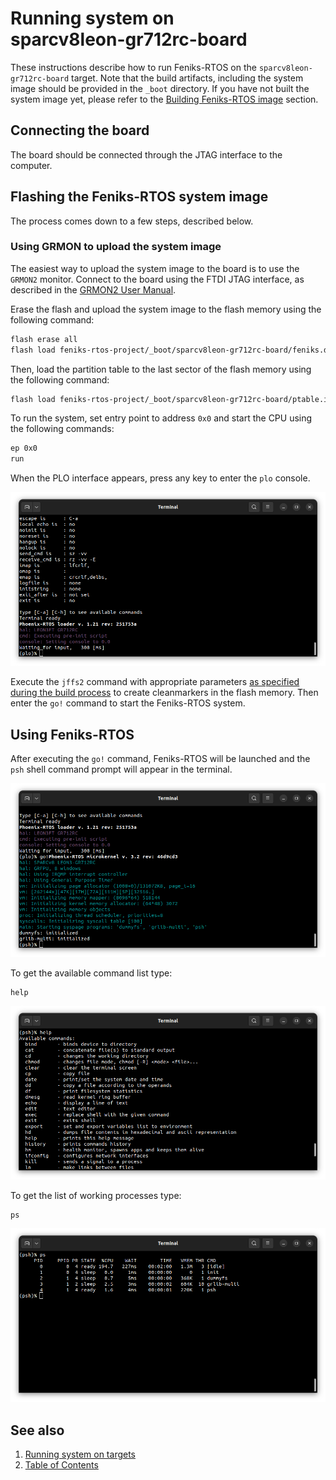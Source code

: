 # Running system on <nobr>sparcv8leon-gr712rc-board</nobr>

These instructions describe how to run Feniks-RTOS on the `sparcv8leon-gr712rc-board` target. Note that the build
artifacts, including the system image should be provided in the `_boot` directory. If you have not built the system
image yet, please refer to the [Building Feniks-RTOS image](../building/index.md) section.

## Connecting the board

The board should be connected through the JTAG interface to the computer.

## Flashing the Feniks-RTOS system image

The process comes down to a few steps, described below.

### Using GRMON to upload the system image

The easiest way to upload the system image to the board is to use the `GRMON2` monitor. Connect to the board using the
FTDI JTAG interface, as described in the [GRMON2 User Manual](https://www.gaisler.com/doc/grmon2.pdf).

Erase the flash and upload the system image to the flash memory using the following command:

```bash
flash erase all
flash load feniks-rtos-project/_boot/sparcv8leon-gr712rc-board/feniks.disk 0x0
```

Then, load the partition table to the last sector of the flash memory using the following command:

```bash
flash load feniks-rtos-project/_boot/sparcv8leon-gr712rc-board/ptable.img 0x7f0000
```

To run the system, set entry point to address `0x0` and start the CPU using the following commands:

```bash
ep 0x0
run
```

When the PLO interface appears, press any key to enter the `plo` console.

![Image](_images/gr712rc-plo.png)

<!-- markdownlint-disable -->
Execute the `jffs2` command with appropriate parameters
[as specified during the build process](https://github.com/feniks-rtos/feniks-rtos-project/blob/3030c9bf06b0abd6c2b9b160bb305b636ac2ba1e/_targets/sparcv8leon/gr712rc/build.project#L84)
to create cleanmarkers in the flash memory. Then enter the `go!` command to start the Feniks-RTOS system.
<!-- markdownlint-enable -->

## Using Feniks-RTOS

After executing the `go!` command, Feniks-RTOS will be launched and the `psh` shell command prompt will appear in the
terminal.

![Image](_images/gr712rc-start.png)

To get the available command list type:

```console
help
```

![Image](_images/gr712rc-help.png)

To get the list of working processes type:

```console
ps
```

![Image](_images/gr712rc-ps.png)

## See also

1. [Running system on targets](index.md)
2. [Table of Contents](../index.md)
